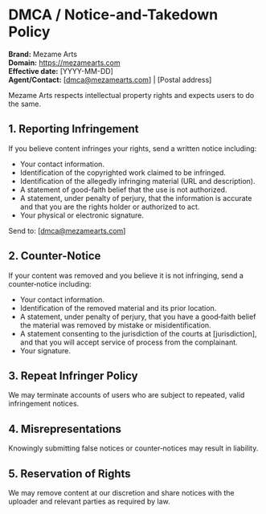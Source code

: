 # DMCA / Notice-and-Takedown Policy
**Brand:** Mezame Arts  
**Domain:** https://mezamearts.com  
**Effective date:** [YYYY-MM-DD]  
**Agent/Contact:** [dmca@mezamearts.com] | [Postal address]

Mezame Arts respects intellectual property rights and expects users to do the same.

## 1. Reporting Infringement
If you believe content infringes your rights, send a written notice including:
- Your contact information.
- Identification of the copyrighted work claimed to be infringed.
- Identification of the allegedly infringing material (URL and description).
- A statement of good-faith belief that the use is not authorized.
- A statement, under penalty of perjury, that the information is accurate and that you are the rights holder or authorized to act.
- Your physical or electronic signature.

Send to: [dmca@mezamearts.com]

## 2. Counter-Notice
If your content was removed and you believe it is not infringing, send a counter‑notice including:
- Your contact information.
- Identification of the removed material and its prior location.
- A statement, under penalty of perjury, that you have a good‑faith belief the material was removed by mistake or misidentification.
- A statement consenting to the jurisdiction of the courts at [jurisdiction], and that you will accept service of process from the complainant.
- Your signature.

## 3. Repeat Infringer Policy
We may terminate accounts of users who are subject to repeated, valid infringement notices.

## 4. Misrepresentations
Knowingly submitting false notices or counter‑notices may result in liability.

## 5. Reservation of Rights
We may remove content at our discretion and share notices with the uploader and relevant parties as required by law.
